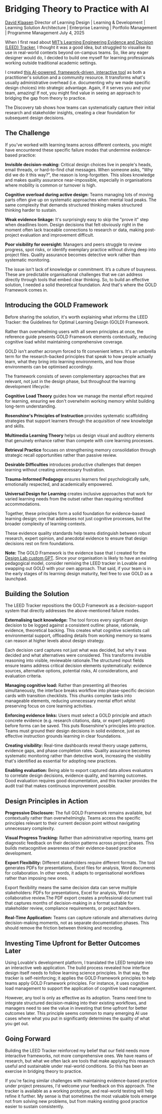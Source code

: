 # Bridging Theory to Practice with AI

[David Klaasen](https://www.linkedin.com/in/david-k-at-work/)
Director of Learning Design | Learning & Development | Learning Solution Architecture | Enterprise Learning | Portfolio Management | Programme Management
July 4, 2025

When I first read about [MIT’s Learning Engineering Evidence and Decision (LEED) Tracker](https://edtechbooks.org/jaid_13_2/why_did_we_do_that_a_systematic_approach_to_tracking_decisions_in_the_design_and_iteration_of_learning_experiences), I thought it was a good idea, but struggled to visualise its use in real-world contexts beyond on-campus teams. So, like any eager designer would do, I decided to build one myself for learning professionals working outside traditional academic settings.

I created [this AI-powered, framework-driven, interactive tool](https://interactive-leed-tracker.lovable.app/) as both a practitioner's solution and a community resource. It transforms what's usually administrative overhead (i.e. documenting why we made specific design choices) into strategic advantage. Again, if it serves you and your team, amazing! If not, you might find value in seeing an approach to bridging the gap from theory to practice.

The Discovery tab shows how teams can systematically capture their initial research and stakeholder insights, creating a clear foundation for subsequent design decisions.

## The Challenge

If you’ve worked with learning teams across different contexts, you might have encountered these specific failure modes that undermine evidence-based practice:

**Invisible decision-making:** Critical design choices live in people's heads, email threads, or hard-to-find chat messages. When someone asks, "Why did we do it this way?", the reason is long-forgotten. This siloes knowledge and makes quality assurance near-impossible, especially in organisations where mobility is common or turnover is high.

**Cognitive overload during active design:** Teams managing lots of moving parts often give up on systematic approaches when mental load peaks. The same complexity that demands structured thinking makes structured thinking harder to sustain.

**Weak evidence linkage:** It's surprisingly easy to skip the "prove it" step when deadlines loom. Design decisions that felt obviously right in the moment often lack traceable connections to research or data, making post-project evaluation and improvement difficult.

**Poor visibility for oversight:** Managers and peers struggle to review progress, spot risks, or identify exemplary practice without diving deep into project files. Quality assurance becomes detective work rather than systematic monitoring.

The issue isn't lack of knowledge or commitment. It’s a culture of busyness. These are predictable organisational challenges that we can address directly through tools that embed clear thinking. So, to build an effective solution, I needed a solid theoretical foundation. And that's where the GOLD Framework comes in.

## Introducing the GOLD Framework

Before sharing the solution, it's worth explaining what informs the LEED Tracker: the Guidelines for Optimal Learning Design (GOLD) Framework.

Rather than overwhelming users with all seven principles at once, the reference guide presents GOLD Framework elements contextually, reducing cognitive load whilst maintaining comprehensive coverage.

GOLD isn't another acronym forced to fit convenient letters. It's an umbrella term for the research-backed principles that speak to how people actually learn, what they bring into learning environments, and how those environments can be optimised accordingly.

The framework consists of seven complementary approaches that are relevant, not just in the design phase, but throughout the learning development lifecycle:

**Cognitive Load Theory** guides how we manage the mental effort required for learning, ensuring we don't overwhelm working memory whilst building long-term understanding.

**Rosenshine's Principles of Instruction** provides systematic scaffolding strategies that support learners through the acquisition of new knowledge and skills.

**Multimedia Learning Theory** helps us design visual and auditory elements that genuinely enhance rather than compete with core learning processes.

**Retrieval Practice** focuses on strengthening memory consolidation through strategic recall opportunities rather than passive review.

**Desirable Difficulties** introduces productive challenges that deepen learning without creating unnecessary frustration.

**Trauma-Informed Pedagogy** ensures learners feel psychologically safe, emotionally respected, and academically empowered.

**Universal Design for Learning** creates inclusive approaches that work for varied learning needs from the outset rather than requiring retrofitted accommodations.

Together, these principles form a solid foundation for evidence-based learning design; one that addresses not just cognitive processes, but the broader complexity of learning contexts.

These evidence quality standards help teams distinguish between robust research, expert opinion, and anecdotal evidence to ensure that design decisions rest on firm foundations.

**Note:** The GOLD Framework is the evidence base that I created for the [Design Lab custom GPT](https://chatgpt.com/g/g-6846a096e8788191b57a4c513a82db7d-design-lab). Since your organisation is likely to have an existing pedagogical model, consider remixing the LEED tracker in Lovable and swapping out GOLD with your own approach. That said, if your team is in the early stages of its learning design maturity, feel free to use GOLD as a launchpad.

## Building the Solution

The LEED Tracker repositions the GOLD Framework as a decision-support system that directly addresses the above-mentioned failure modes.

**Externalising tacit knowledge:** The tool forces every significant design decision to be logged against a consistent outline: phase, rationale, evidence, theoretical backing. This creates what cognitive scientists call environmental support, offloading details from working memory so teams can reason at higher levels about design strategy.

Each decision card captures not just what was decided, but why it was decided and what alternatives were considered. This transforms invisible reasoning into visible, reviewable rationale.The structured input fields ensure teams address critical decision elements systematically: evidence sources, alternative options, potential risks, AI considerations, and evaluation criteria.

**Managing cognitive load:** Rather than presenting all theories simultaneously, the interface breaks workflow into phase-specific decision cards with transition checklists. This chunks complex tasks into manageable elements, reducing unnecessary mental effort whilst preserving focus on core learning activities.

**Enforcing evidence links:** Users must select a GOLD principle and attach concrete evidence (e.g. research citations, data, or expert judgement) before forms can be saved. This puts Rosenshine's principles into practice. Teams must ground their design decisions in solid evidence, just as effective instruction grounds learning in clear foundations.

**Creating visibility:** Real-time dashboards reveal theory usage patterns, evidence gaps, and phase completion rates. Quality assurance becomes systematic monitoring rather than detective work, increasing the visibility that's identified as essential for adopting new practices.

**Enabling evaluation:** Being able to export captured data allows evaluators to correlate design decisions, evidence quality, and learning outcomes. Good evaluation requires good documentation, and this tracker provides the audit trail that makes continuous improvement possible.

## Design Principles in Action

**Progressive Disclosure:** The full GOLD Framework remains available, but contextually rather than overwhelmingly. Teams access the specific principles relevant to their current decision point without navigating unnecessary complexity.

**Visual Progress Tracking:** Rather than administrative reporting, teams get diagnostic feedback on their decision patterns across project phases. This builds metacognitive awareness of their evidence-based practice development.

**Export Flexibility:** Different stakeholders require different formats. The tool generates PDFs for presentations, Excel files for analysis, Word documents for collaboration. In other words, it adapts to organisational workflows rather than imposing new ones.

Export flexibility means the same decision data can serve multiple stakeholders: PDFs for presentations, Excel for analysis, Word for collaborative review.The PDF export creates a professional document trail that captures months of decision-making in a format suitable for stakeholder review, compliance requirements, or project handovers.

**Real-Time Application:** Teams can capture rationale and alternatives during decision-making moments, not as separate documentation phases. This should remove the friction between thinking and recording.

## Investing Time Upfront for Better Outcomes Later

Using Lovable's development platform, I translated the LEED template into an interactive web application. The build process revealed how interface design itself needs to follow learning science principles. In that way, the tracker is self-reinforcing; it applies the GOLD Framework principles to help teams apply GOLD Framework principles. For instance, it uses cognitive load management to support the application of cognitive load management.

However, any tool is only as effective as its adoption. Teams need time to integrate structured decision-making into their existing workflows, and managers need to see the value in investing that time upfront for better outcomes later. This principle seems common to many emerging AI use cases where what you put in significantly determines the quality of what you get out.

## Going Forward

Building the LEED Tracker reinforced my belief that our field needs more interactive frameworks, not more comprehensive ones. We have reams of research, but what we often lack are tools that make applying this research useful and sustainable under real-world conditions. So this has been an exercise in bridging theory to practice.

If you're facing similar challenges with maintaining evidence-based practice under project pressures, I'd welcome your feedback on this approach. The tracker is available as a working prototype, and real-world testing will help refine it further. My sense is that sometimes the most valuable tools emerge not from solving new problems, but from making existing good practice easier to sustain consistently.
